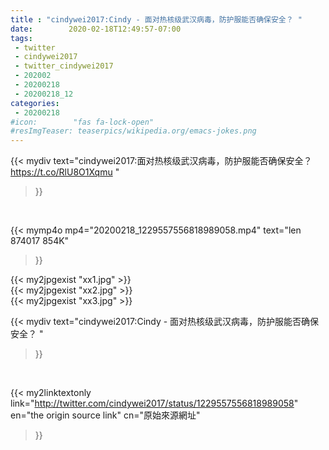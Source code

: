 ```yaml
---
title : "cindywei2017:Cindy - 面对热核级武汉病毒，防护服能否确保安全？ "
date:        2020-02-18T12:49:57-07:00
tags:
 - twitter
 - cindywei2017
 - twitter_cindywei2017
 - 202002
 - 20200218
 - 20200218_12
categories:
 - 20200218
#icon:        "fas fa-lock-open"
#resImgTeaser: teaserpics/wikipedia.org/emacs-jokes.png
---
```


{{< mydiv text="cindywei2017:面对热核级武汉病毒，防护服能否确保安全？ https://t.co/RlU8O1Xqmu "
>}}
<br>


{{< mymp4o mp4="20200218_1229557556818989058.mp4"
text="len 874017    854K"
>}}

{{< my2jpgexist "xx1.jpg" >}}<br>
{{< my2jpgexist "xx2.jpg" >}}<br>
{{< my2jpgexist "xx3.jpg" >}}<br>



{{< mydiv text="cindywei2017:Cindy - 面对热核级武汉病毒，防护服能否确保安全？ "
>}}
<br>

{{< my2linktextonly link="http://twitter.com/cindywei2017/status/1229557556818989058"
en="the origin source link" cn="原始來源網址"
>}}


<br>

